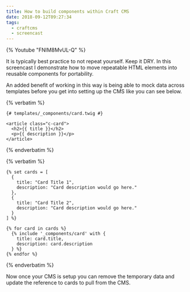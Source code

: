 ```yaml
---
title: How to build components within Craft CMS
date: 2018-09-12T09:27:34
tags:
  - craftcms
  - screencast
---
```

{% Youtube "FNIM8MvUL-Q" %}

It is typically best practice to not repeat yourself. Keep it DRY. In this screencast I demonstrate how to move repeatable HTML elements into reusable components for portability.

An added benefit of working in this way is being able to mock data across templates before you get into setting up the CMS like you can see below.

{% verbatim %}
```twig
{# templates/_components/card.twig #}

<article class="c-card">
  <h2>{{ title }}</h2>
  <p>{{ description }}</p>
</article>
```
{% endverbatim %}

{% verbatim %}
```twig
{% set cards = [
  {
    title: "Card Title 1",
    description: "Card description would go here."
  },
  {
    title: "Card Title 2",
    description: "Card description would go here."
  }
] %}

{% for card in cards %}
  {% include '_components/card' with {
    title: card.title,
    description: card.description
  } %}
{% endfor %}
```
{% endverbatim %}

Now once your CMS is setup you can remove the temporary data and update the reference to cards to pull from the CMS.

